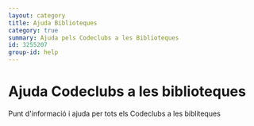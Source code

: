 ```yaml
---
layout: category
title: Ajuda Biblioteques
category: true
summary: Ajuda pels Codeclubs a les Biblioteques
id: 3255207
group-id: help
---
```


# Ajuda Codeclubs a les biblioteques

Punt d'informació i ajuda per tots els Codeclubs a les bibliteques

